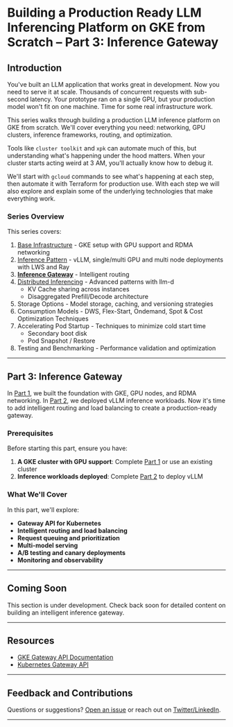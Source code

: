 # Building a Production Ready LLM Inferencing Platform on GKE from Scratch – Part 3: Inference Gateway

## Introduction

You've built an LLM application that works great in development. Now you need to serve it at scale. Thousands of concurrent requests with sub-second latency. Your prototype ran on a single GPU, but your production model won't fit on one machine. Time for some real infrastructure work.

This series walks through building a production LLM inference platform on GKE from scratch. We'll cover everything you need: networking, GPU clusters, inference frameworks, routing, and optimization.

Tools like `cluster toolkit` and `xpk` can automate much of this, but understanding what's happening under the hood matters. When your cluster starts acting weird at 3 AM, you'll actually know how to debug it.

We'll start with `gcloud` commands to see what's happening at each step, then automate it with Terraform for production use. With each step we will also explore and explain some of the underlying technologies that make everything work.

### Series Overview

This series covers:

1. [Base Infrastructure](part1.md) - GKE setup with GPU support and RDMA networking
2. [Inference Pattern](part2.md) - vLLM, single/multi GPU and multi node deployments with LWS and Ray
3. **[Inference Gateway](part3.md)** - Intelligent routing
4. [Distributed Inferencing](part4.md) - Advanced patterns with llm-d
   - KV Cache sharing across instances
   - Disaggregated Prefill/Decode architecture
5. Storage Options - Model storage, caching, and versioning strategies
6. Consumption Models - DWS, Flex-Start, Ondemand, Spot & Cost Optimization Techniques
7. Accelerating Pod Startup - Techniques to minimize cold start time
   - Secondary boot disk
   - Pod Snapshot / Restore
8. Testing and Benchmarking - Performance validation and optimization

---

## Part 3: Inference Gateway

In [Part 1](part1.md), we built the foundation with GKE, GPU nodes, and RDMA networking. In [Part 2](part2.md), we deployed vLLM inference workloads. Now it's time to add intelligent routing and load balancing to create a production-ready gateway.

### Prerequisites

Before starting this part, ensure you have:

1. **A GKE cluster with GPU support**: Complete [Part 1](part1.md) or use an existing cluster
2. **Inference workloads deployed**: Complete [Part 2](part2.md) to deploy vLLM

### What We'll Cover

In this part, we'll explore:

- **Gateway API for Kubernetes**
- **Intelligent routing and load balancing**
- **Request queuing and prioritization**
- **Multi-model serving**
- **A/B testing and canary deployments**
- **Monitoring and observability**

---

## Coming Soon

This section is under development. Check back soon for detailed content on building an intelligent inference gateway.

---

## Resources

- [GKE Gateway API Documentation](https://cloud.google.com/kubernetes-engine/docs/concepts/gateway-api)
- [Kubernetes Gateway API](https://gateway-api.sigs.k8s.io/)

---

## Feedback and Contributions

Questions or suggestions? [Open an issue](https://github.com/maci0/gke-inference-from-scratch/issues) or reach out on [Twitter/LinkedIn](#).

---
